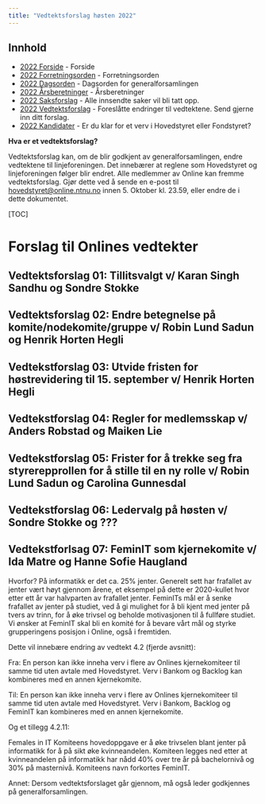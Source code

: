 ```yaml
---
title: "Vedtektsforslag høsten 2022"
---
```


## Innhold  
* [2022 Forside](/wiki/online/generalforsamlingen/genfors2022h)   - Forside
* [2022 Forretningsorden](/wiki/online/generalforsamlingen/genfors2022h/forretningsorden) - Forretningsorden
* [2022 Dagsorden](/wiki/online/generalforsamlingen/genfors2022h/dagsorden) - Dagsorden for generalforsamlingen
* [2022 Årsberetninger](/wiki/online/generalforsamlingen/genfors2022h/aarsberetninger) - Årsberetninger
* [2022 Saksforslag](/wiki/online/generalforsamlingen/genfors2022h/saksforslag) - Alle innsendte saker vil bli tatt opp.
* [2022 Vedtektsforslag](/wiki/online/generalforsamlingen/genfors2022h/vedtekstforslag) - Foreslåtte endringer til vedtektene. Send gjerne inn ditt forslag.
* [2022 Kandidater](/wiki/online/generalforsamlingen/genfors2022h/valg) - Er du klar for et verv i Hovedstyret eller Fondstyret?

**Hva er et vedtektsforslag?**

Vedtektsforslag kan, om de blir godkjent av generalforsamlingen, endre vedtektene til linjeforeningen. Det innebærer at reglene som Hovedstyret og linjeforeningen følger blir endret. Alle medlemmer av Online kan fremme vedtektsforslag. Gjør dette ved å sende en e-post til hovedstyret@online.ntnu.no innen 5. Oktober kl. 23.59, eller endre de i dette dokumentet. 

[TOC]

# Forslag til Onlines vedtekter

## Vedtektsforslag 01: Tillitsvalgt v/ Karan Singh Sandhu og Sondre Stokke

## Vedtektsforslag 02: Endre betegnelse på komite/nodekomite/gruppe v/ Robin Lund Sadun og Henrik Horten Hegli

## Vedtekstforslag 03: Utvide fristen for høstrevidering til 15. september v/ Henrik Horten Hegli

## Vedtekstforslag 04: Regler for medlemsskap v/ Anders Robstad og Maiken Lie

## Vedtekstforslag 05: Frister for å trekke seg fra styrerepprollen for å stille til en ny rolle v/ Robin Lund Sadun og Carolina Gunnesdal

## Vedtekstforslag 06: Ledervalg på høsten v/ Sondre Stokke og ???

## Vedtekstforlsag 07: FeminIT som kjernekomite v/ Ida Matre og Hanne Sofie Haugland

Hvorfor? På informatikk er det ca. 25% jenter. Generelt sett har frafallet av jenter vært høyt gjennom årene, et eksempel på dette er 2020-kullet hvor etter ett år var halvparten av frafallet jenter. FeminITs mål er å senke frafallet av jenter på studiet, ved å gi mulighet for å bli kjent med jenter på tvers av trinn, for å øke trivsel og beholde motivasjonen til å fullføre studiet. Vi ønsker at FeminIT skal bli en komité for å bevare vårt mål og styrke grupperingens posisjon i Online, også i fremtiden.

Dette vil innebære endring av vedtekt 4.2 (fjerde avsnitt):

Fra:
En person kan ikke inneha verv i flere av Onlines kjernekomiteer til samme tid uten avtale med Hovedstyret. Verv i Bankom og Backlog kan kombineres med en annen kjernekomite.

Til:
En person kan ikke inneha verv i flere av Onlines kjernekomiteer til samme tid uten avtale med Hovedstyret. Verv i Bankom, Backlog og FeminIT kan kombineres med en annen kjernekomite.

Og et tillegg 4.2.11:

Females in IT
Komiteens hovedoppgave er å øke trivselen blant jenter på informatikk for å på sikt øke kvinneandelen. Komiteen legges ned etter at kvinneandelen på informatikk har nådd 40% over tre år på bachelornivå og 30% på masternivå. Komiteens navn forkortes FeminIT.

Annet:
Dersom vedtektsforslaget går gjennom, må også leder godkjennes på generalforsamlingen.